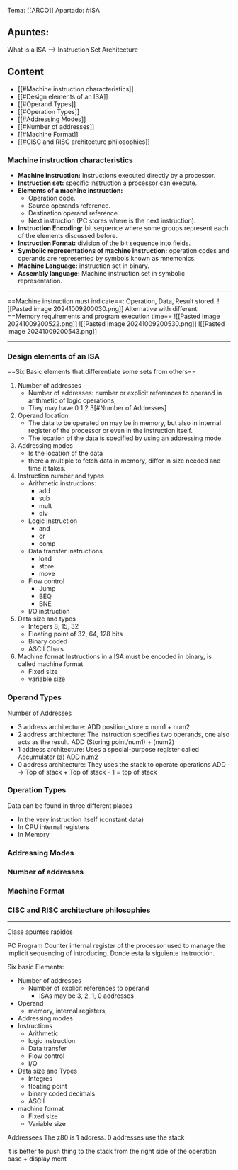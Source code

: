 Tema: [[ARCO]]
Apartado: #ISA

## Apuntes:

What is a ISA --> Instruction Set Architecture

## Content
- [[#Machine instruction characteristics]]
- [[#Design elements of an ISA]]
- [[#Operand Types]]
- [[#Operation Types]]
- [[#Addressing Modes]]
- [[#Number of addresses]]
- [[#Machine Format]]
- [[#CISC and RISC architecture philosophies]]

### Machine instruction characteristics

- **Machine instruction:** Instructions executed directly by a processor.
- **Instruction set:** specific instruction a processor can execute.
- **Elements of a machine instruction:**
	- Operation code.
	- Source operands reference.
	- Destination operand reference.
	- Next instruction (PC stores where is the next instruction).
- **Instruction Encoding:** bit sequence where some groups represent each of the elements discussed before.
- **Instruction Format:** division of the bit sequence into fields.
- **Symbolic representations of machine instruction:** operation codes and operands are represented by symbols known as mnemonics.
- **Machine Language:** instruction set in binary.
- **Assembly language:** Machine instruction set in symbolic representation.
---
==Machine instruction must indicate==: Operation, Data, Result stored.
![[Pasted image 20241009200030.png]]
Alternative with different: ==Memory requirements and program execution time==
![[Pasted image 20241009200522.png]]
![[Pasted image 20241009200530.png]]
![[Pasted image 20241009200543.png]]

---
### Design elements of an ISA

==Six Basic elements that differentiate some sets from others==
1. Number of addresses
	- Number of addresses: number or explicit references to operand in arithmetic of logic operations, 
	- They may have 0 1 2 3[#Number of Addresses]
2. Operand location
	- The data to be operated on may be in memory, but also in internal register of the processor or even in the instruction itself.
	- The location of the data is specified by using an addressing mode.
3. Addressing modes
	- Is the location of the data
	- there a multiple to fetch data in memory, differ in size needed and time it takes.
4. Instruction number and types
	- Arithmetic instructions: 
		- add
		- sub
		- mult
		- div
	- Logic instruction
		- and 
		- or 
		- comp
	- Data transfer instructions
		- load
		- store 
		- move
	- Flow control
		- Jump 
		- BEQ
		- BNE
	- I/O instruction
5. Data size and types
	- Integers 8, 15, 32
	- Floating point of 32, 64, 128 bits
	- Binary coded
	- ASCII Chars
6. Machine format
	Instructions in a ISA must be encoded in binary, is called machine format
	- Fixed size
	- variable size	
### Operand Types
Number of Addresses
- 3 address architecture:
	ADD position_store = num1 + num2
- 2 address architecture:
	The instruction specifies two operands, one also acts as the result.
	ADD (Storing point/num1) + (num2)
- 1 address architecture:
	Uses a special-purpose register called Accumulator (a)
	ADD num2
- 0 address architecture:
	They uses the stack to operate operations
	ADD --> Top of stack + Top of stack - 1 = top of stack 
### Operation Types
Data can be found in three different places 
- In the very instruction itself (constant data) 
- In CPU internal registers 
- In Memory
### Addressing Modes
### Number of addresses
### Machine Format
### CISC and RISC architecture philosophies

----
Clase apuntes rapidos

PC Program Counter internal register of the processor used to manage the implicit sequencing of introducing.
Donde esta la siguiente instrucción.

Six basic Elements:
- Number of addresses 
	- Number of explicit references to operand
		- ISAs may be 3, 2, 1, 0 addresses
- Operand
	- memory, internal registers, 
- Addressing modes
- Instructions 
	- Arithmetic 
	- logic instruction
	- Data transfer
	- Flow control
	- I/O
- Data size and Types
	- Integres 
	- floating point
	- binary coded decimals
	- ASCII
-  machine format
	- Fixed size
	- Variable size

Addressees
	The z80 is 1 address.
	0 addresses use the stack 

it is better to push thing to the stack from the right side of the operation
base + display ment